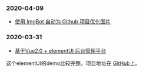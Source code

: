


### 2020-04-09

- [使用 ImgBot 自动为 Github 项目优化图片](https://www.cnblogs.com/lfri/p/12257277.html)


### 2020-03-31

- [基于Vue2.0 + elementUI 后台管理平台](https://www.jianshu.com/p/deeddeabdef8)

这个elementUI的demo比较完整。项目地址在 [GitHub](https://github.com/xiahuahua/vue-admin-demo)上。


